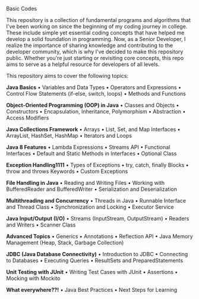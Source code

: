 Basic Codes

This repository is a collection of fundamental programs and algorithms that I've been working on since the beginning of my coding journey in college. These include simple yet essential coding concepts that have helped me develop a solid foundation in programming. Now, as a Senior Developer, I realize the importance of sharing knowledge and contributing to the developer community, which is why I've decided to make this repository public. Whether you're just starting or revisiting core concepts, this repo aims to serve as a helpful resource for developers of all levels.

This repository aims to cover the following topics:

**Java Basics**
•	Variables and Data Types
•	Operators and Expressions
•	Control Flow Statements (if-else, switch, loops)
•	Methods and Functions

**Object-Oriented Programming (OOP) in Java**
•	Classes and Objects
•	Constructors
•	Encapsulation, Inheritance, Polymorphism
•	Abstraction
•	Access Modifiers

**Java Collections Framework**
•	Arrays
•	List, Set, and Map Interfaces
•	ArrayList, HashSet, HashMap
•	Iterators and Loops

**Java 8 Features**
•	Lambda Expressions
•	Streams API
•	Functional Interfaces
•	Default and Static Methods in Interfaces
•	Optional Class

**Exception Handling1111**
•	Types of Exceptions
•	try, catch, finally Blocks
•	throw and throws Keywords
•	Custom Exceptions

**File Handling in Java**
•	Reading and Writing Files
•	Working with BufferedReader and BufferedWriter
•	Serialization and Deserialization

**Multithreading and Concurrency**
•	Threads in Java
•	Runnable Interface and Thread Class
•	Synchronization and Locking
•	Executor Service

**Java Input/Output (I/O)**
•	Streams (InputStream, OutputStream)
•	Readers and Writers
•	Scanner Class

**Advanced Topics**
•	Generics
•	Annotations
•	Reflection API
•	Java Memory Management (Heap, Stack, Garbage Collection)

**JDBC (Java Database Connectivity)**
•	Introduction to JDBC
•	Connecting to Databases
•	Executing Queries
•	ResultSets and PreparedStatements

**Unit Testing with JUnit**
•	Writing Test Cases with JUnit
•	Assertions
•	Mocking with Mockito

**What everywhere??!**
•	Java Best Practices
•	Next Steps for Learning


